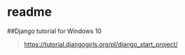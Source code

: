 # readme
##Django tutorial for Windows 10 
 > https://tutorial.djangogirls.org/pl/django_start_project/
